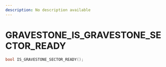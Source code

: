 ```yaml
---
description: No description available 
---
```


# GRAVESTONE\_IS_GRAVESTONE_SECTOR_READY

```cpp
bool IS_GRAVESTONE_SECTOR_READY();
```
